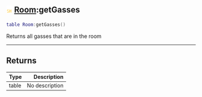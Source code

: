 ## ![shared](.gitbook/assets/shared.png) [Room](./readme/Room/README.md):getGasses

```lua
table Room:getGasses()
```

Returns all gasses that are in the room

------
## Returns

| Type   | Description |
| ------ | ----------: |
| table | No description |

